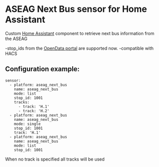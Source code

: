 # ASEAG Next Bus sensor for Home Assistant

Custom [Home Assistant](https://www.home-assistant.io) component to retrieve next bus information from the ASEAG

-stop_ids from the [OpenData portal](http://opendata.avv.de/) are supported now.
-compatible with HACS

## Configuration example:
~~~
sensor:
  - platform: aseag_next_bus
    name: aseag_next_bus
    mode: list
    stop_id: 1001
    tracks:
      - track: 'H.1'
      - track: 'H.2'
  - platform: aseag_next_bus
    name: aseag_next_bus
    mode: single
    stop_id: 1001
    track: 'H.1'
  - platform: aseag_next_bus
    name: aseag_next_bus
    mode: list
    stop_id: 1001
~~~
When no track is specified all tracks will be used
